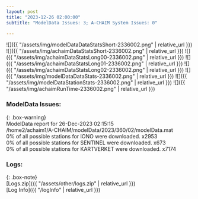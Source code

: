 ```yaml
---
layout: post
title: "2023-12-26 02:00:00"
subtitle: "ModelData Issues: 3; A-CHAIM System Issues: 0"

---
```


![]({{ "/assets/img/modelDataDataStatsShort-2336002.png" | relative_url }})
![]({{ "/assets/img/achaimDataStatsShort-2336002.png" | relative_url }})
![]({{ "/assets/img/achaimDataStatsLong00-2336002.png" | relative_url }})
![]({{ "/assets/img/achaimDataStatsLong01-2336002.png" | relative_url }})
![]({{ "/assets/img/achaimDataStatsLong02-2336002.png" | relative_url }})
![]({{ "/assets/img/modelDataDataStats-2336002.png" | relative_url }})
![]({{ "/assets/img/modelDataStationStats-2336002.png" | relative_url }})
![]({{ "/assets/img/achaimRunTime-2336002.png" | relative_url }})


### ModelData Issues:  
  
{: .box-warning}  
 ModelData report for 26-Dec-2023 02:15:15   
 /home2/achaim1/A-CHAIM/modelData/2023/360/02/modelData.mat   
 0% of all possible stations for IONO were downloaded. x2953   
 0% of all possible stations for SENTINEL were downloaded. x673   
 0% of all possible stations for KARTVERKET were downloaded. x7174   
  


### Logs:  
  
{: .box-note}  
[Logs.zip]({{ "/assets/other/logs.zip" | relative_url }})  
[Log Info]({{ "/logInfo" | relative_url }})  
